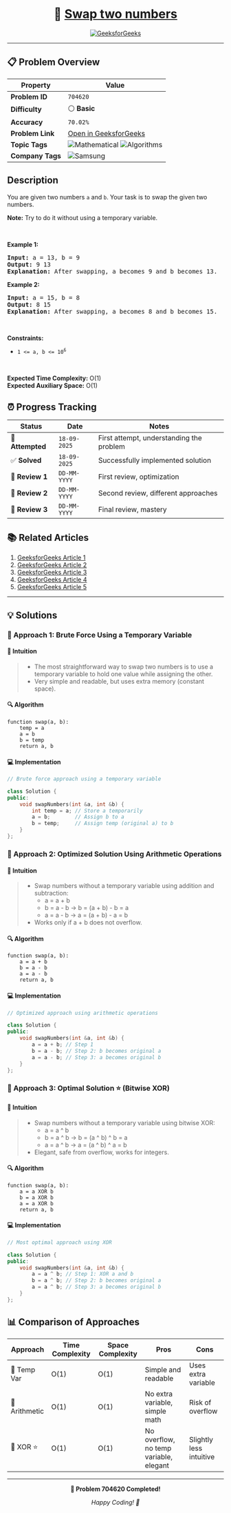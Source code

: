 <div align="center">

# 🧠 [Swap two numbers](https://www.geeksforgeeks.org/problems/swap-two-numbers3844/1)

[![GeeksforGeeks](https://img.shields.io/badge/GeeksforGeeks-Problem-0F9D58?style=for-the-badge&logo=geeksforgeeks&logoColor=white)](https://www.geeksforgeeks.org/problems/swap-two-numbers3844/1)

</div>

---

## 📋 Problem Overview

| Property         | Value                                                                                                                                                             |
| ---------------- | ----------------------------------------------------------------------------------------------------------------------------------------------------------------- |
| **Problem ID**   | `704620`                                                                                                                                                          |
| **Difficulty**   | ⚪ **Basic**                                                                                                                                                      |
| **Accuracy**     | `70.02%`                                                                                                                                                          |
| **Problem Link** | [Open in GeeksforGeeks](https://www.geeksforgeeks.org/problems/swap-two-numbers3844/1)                                                                            |
| **Topic Tags**   | ![Mathematical](https://img.shields.io/badge/-Mathematical-blue?style=flat-square) ![Algorithms](https://img.shields.io/badge/-Algorithms-blue?style=flat-square) |
| **Company Tags** | ![Samsung](https://img.shields.io/badge/-Samsung-orange?style=flat-square)                                                                                        |

## Description

<!-- description:start -->

<p>You are given two numbers <code>a</code> and <code>b</code>. Your task is to swap the given two numbers.</p>

<p><strong>Note:</strong> Try to do it without using a temporary variable.</p>

<p>&nbsp;</p>
<p><strong class="example">Example 1:</strong></p>

<pre>
<strong>Input:</strong> a = 13, b = 9
<strong>Output:</strong> 9 13
<strong>Explanation:</strong> After swapping, a becomes 9 and b becomes 13.
</pre>

<p><strong class="example">Example 2:</strong></p>

<pre>
<strong>Input:</strong> a = 15, b = 8
<strong>Output:</strong> 8 15
<strong>Explanation:</strong> After swapping, a becomes 8 and b becomes 15.
</pre>

<p>&nbsp;</p>
<p><strong>Constraints:</strong></p>

<ul>
  <li><code>1 &lt;= a, b &lt;= 10<sup>6</sup></code></li>
</ul>

<p>&nbsp;</p>
<p><strong>Expected Time Complexity:</strong> O(1)<br>
<strong>Expected Auxiliary Space:</strong> O(1)</p>
<!-- description:end -->

## ⏰ Progress Tracking

| Status           | Date         | Notes                                    |
| ---------------- | ------------ | ---------------------------------------- |
| 🎯 **Attempted** | `18-09-2025` | First attempt, understanding the problem |
| ✅ **Solved**    | `18-09-2025` | Successfully implemented solution        |
| 🔄 **Review 1**  | `DD-MM-YYYY` | First review, optimization               |
| 🔄 **Review 2**  | `DD-MM-YYYY` | Second review, different approaches      |
| 🔄 **Review 3**  | `DD-MM-YYYY` | Final review, mastery                    |

## 📚 Related Articles

1. [GeeksforGeeks Article 1](https://www.geeksforgeeks.org/c-program-swap-two-numbers/)
2. [GeeksforGeeks Article 2](https://www.geeksforgeeks.org/cpp-program-to-swap-two-numbers/)
3. [GeeksforGeeks Article 3](https://www.geeksforgeeks.org/java-program-to-swap-two-numbers/)
4. [GeeksforGeeks Article 4](https://www.geeksforgeeks.org/swap-two-numbers-without-using-temporary-variable/)
5. [GeeksforGeeks Article 5](https://www.geeksforgeeks.org/swap-two-numbers/)

---

## 💡 Solutions

### 🥉 Approach 1: Brute Force Using a Temporary Variable

#### 📝 Intuition

> - The most straightforward way to swap two numbers is to use a temporary variable to hold one value while assigning the other.
> - Very simple and readable, but uses extra memory (constant space).

#### 🔍 Algorithm

```pseudo
function swap(a, b):
    temp = a
    a = b
    b = temp
    return a, b
```

#### 💻 Implementation

```cpp
// Brute force approach using a temporary variable

class Solution {
public:
    void swapNumbers(int &a, int &b) {
        int temp = a; // Store a temporarily
        a = b;        // Assign b to a
        b = temp;     // Assign temp (original a) to b
    }
};
```

### 🥈 Approach 2: Optimized Solution Using Arithmetic Operations

#### 📝 Intuition

> - Swap numbers without a temporary variable using addition and subtraction:
>   - a = a + b
>   - b = a - b → b = (a + b) - b = a
>   - a = a - b → a = (a + b) - a = b
> - Works only if a + b does not overflow.

#### 🔍 Algorithm

```pseudo
function swap(a, b):
    a = a + b
    b = a - b
    a = a - b
    return a, b
```

#### 💻 Implementation

```cpp
// Optimized approach using arithmetic operations

class Solution {
public:
    void swapNumbers(int &a, int &b) {
        a = a + b; // Step 1
        b = a - b; // Step 2: b becomes original a
        a = a - b; // Step 3: a becomes original b
    }
};
```

### 🥇 Approach 3: Optimal Solution ⭐ (Bitwise XOR)

#### 📝 Intuition

> - Swap numbers without a temporary variable using bitwise XOR:
>   - a = a ^ b
>   - b = a ^ b → b = (a ^ b) ^ b = a
>   - a = a ^ b → a = (a ^ b) ^ a = b
> - Elegant, safe from overflow, works for integers.

#### 🔍 Algorithm

```pseudo
function swap(a, b):
    a = a XOR b
    b = a XOR b
    a = a XOR b
    return a, b
```

#### 💻 Implementation

```cpp
// Most optimal approach using XOR

class Solution {
public:
    void swapNumbers(int &a, int &b) {
        a = a ^ b; // Step 1: XOR a and b
        b = a ^ b; // Step 2: b becomes original a
        a = a ^ b; // Step 3: a becomes original b
    }
};
```

## 📊 Comparison of Approaches

| Approach      | Time Complexity | Space Complexity | Pros                                   | Cons                    |
| ------------- | --------------- | ---------------- | -------------------------------------- | ----------------------- |
| 🥉 Temp Var   | O(1)            | O(1)             | Simple and readable                    | Uses extra variable     |
| 🥈 Arithmetic | O(1)            | O(1)             | No extra variable, simple math         | Risk of overflow        |
| 🥇 XOR ⭐     | O(1)            | O(1)             | No overflow, no temp variable, elegant | Slightly less intuitive |

---

<div align="center">

**🎯 Problem 704620 Completed!**

_Happy Coding! 🚀_

</div>

